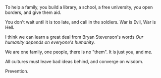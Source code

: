 To help a family, you build a library, a school, a free university, you
open borders, and give them aid.

You don't wait until it is too late, and call in the soldiers. War is Evil,
War is Hell.

I think we can learn a great deal from Bryan Stevenson's words _Our
humanity depends on everyone's humanity._

We are one family, one people, there is no "them". It is just you, and me.

All cultures must leave bad ideas behind, and converge on wisdom.

Prevention.